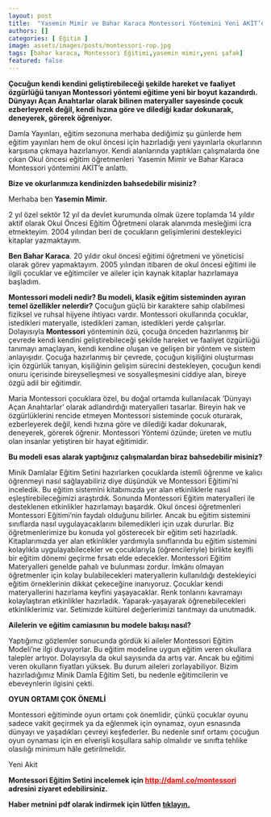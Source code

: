 ```yaml
---
layout: post
title:  "Yasemin Mimir ve Bahar Karaca Montessori Yöntemini Yeni AKİT’e anlattı"
authors: []
categories: [ Eğitim ]
image: assets/images/posts/montessori-rop.jpg
tags: [bahar karaca, Montessori Eğitimi,yasemin mimir,yeni şafak]
featured: false
---
```

**Çocuğun kendi kendini geliştirebileceği şekilde hareket ve faaliyet özgürlüğü tanıyan Montessori yöntemi eğitime yeni bir boyut kazandırdı. Dünyayı Açan Anahtarlar olarak bilinen materyaller sayesinde çocuk ezberleyerek değil, kendi hızına göre ve dilediği kadar dokunarak, deneyerek, görerek öğreniyor.** 

<p style="text-align: left;">
  Damla Yayınları, eğitim sezonuna merhaba dediğimiz şu günlerde hem eğitim yayınları hem de okul öncesi için hazırladığı yeni yayınlarla okurlarının karşısına çıkmaya hazırlanıyor. Kendi alanlarında yaptıkları çalışmalarda öne çıkan Okul öncesi eğitim öğretmenleri  Yasemin Mimir ve Bahar Karaca Montessori yöntemini AKİT’e anlattı.
</p>

<p style="text-align: left;">
  <strong>Bize ve okurlarımıza kendinizden bahsedebilir misiniz?</strong>
</p>

<p style="text-align: left;">
  Merhaba ben<strong> Yasemin Mimir.</strong>
</p>

<p style="text-align: left;">
  2 yıl özel sektör 12 yıl da devlet kurumunda olmak üzere toplamda 14 yıldır aktif olarak Okul Öncesi Eğitim Öğretmeni olarak alanımda mesleğimi icra etmekteyim. 2004 yılından beri de çocukların gelişimlerini destekleyici kitaplar yazmaktayım.
</p>

<p style="text-align: left;">
  <strong>Ben Bahar Karaca</strong>. 20 yıldır okul öncesi eğitimi öğretmeni ve yöneticisi olarak görev yapmaktayım. 2005 yılından itibaren de okul öncesi eğitimi ile ilgili çocuklar ve eğitimciler ve aileler için kaynak kitaplar hazırlamaya başladım.
</p>

<p style="text-align: left;">
  <strong>Montessori modeli nedir? Bu modeli, klasik eğitim sisteminden ayıran temel özellikler nelerdir?</strong> Çocuğun güçlü bir karaktere sahip olabilmesi fiziksel ve ruhsal hijyene ihtiyacı vardır. Montessori okullarında çocuklar, istedikleri materyalle, istedikleri zaman, istedikleri yerde çalışırlar. Dolayısıyla <strong>Montessori</strong> yönteminin özü, çocuğa önceden hazırlanmış bir çevrede kendi kendini geliştirebileceği şekilde hareket ve faaliyet özgürlüğü tanımayı amaçlayan, kendi kendine oluşan ve gelişen bir yöntem ve sistem anlayışıdır. Çocuğa hazırlanmış bir çevrede, çocuğun kişiliğini oluşturması için özgürlük tanıyan, kişiliğinin gelişim sürecini destekleyen, çocuğun kendi onuru içerisinde bireyselleşmesi ve sosyalleşmesini ciddiye alan, bireye özgü adil bir eğitimdir.
</p>

<p style="text-align: left;">
  Maria Montessori çocuklara özel, bu doğal ortamda kullanılacak ‘Dünyayı Açan Anahtarlar’ olarak adlandırdığı materyalleri tasarlar. Bireyin hak ve özgürlüklerini rencide etmeyen Montessori sisteminde çocuk oturarak, ezberleyerek değil, kendi hızına göre ve dilediği kadar dokunarak, deneyerek, görerek öğrenir. Montessori Yöntemi özünde; üreten ve mutlu olan insanlar yetiştiren bir hayat eğitimidir.
</p>

<p style="text-align: left;">
  <strong>Bu modeli esas alarak yaptığınız çalışmalardan biraz bahsedebilir misiniz?</strong>
</p>

<p style="text-align: left;">
  Minik Damlalar Eğitim Setini hazırlarken çocuklarda istemli öğrenme ve kalıcı öğrenmeyi nasıl sağlayabiliriz diye düşündük ve Montessori Eğitimi’ni inceledik. Bu eğitim sistemini kitabımızda yer alan etkinliklerle nasıl eşleştirebileceğimizi araştırdık. Sonunda Montessori Eğitim materyalleri ile desteklenen etkinlikler hazırlamayı başardık. Okul öncesi öğretmenleri Montessori Eğitimi’nin faydalı olduğunu bilirler. Ancak bu eğitim sistemini sınıflarda nasıl uygulayacaklarını bilemedikleri için uzak dururlar. Biz öğretmenlerimize bu konuda yol gösterecek bir eğitim seti hazırladık. Kitaplarımızda yer alan etkinlikler yardımıyla sınıflarında bu eğitim sistemini kolaylıkla uygulayabilecekler ve çocuklarıyla (öğrencileriyle) birlikte keyifli bir eğitim dönemi geçirme fırsatı elde edecekler. Montessori Eğitim Materyalleri genelde pahalı ve bulunması zordur. İmkânı olmayan öğretmenler için kolay bulabilecekleri materyallerin kullanıldığı destekleyici eğitim örneklerinin dikkat çekeceğine inanıyoruz. Çocuklar kendi materyallerini hazırlama keyfini yaşayacaklar. Renk tonlarını kavramayı kolaylaştıran etkinlikler hazırladık. Yaparak-yaşayarak öğrenebilecekleri etkinliklerimiz var. Setimizde kültürel değerlerimizi tanıtmayı da unutmadık.
</p>

<p style="text-align: left;">
  <strong>Ailelerin ve eğitim camiasının bu modele bakışı nasıl? </strong>
</p>

<p style="text-align: left;">
  Yaptığımız gözlemler sonucunda gördük ki aileler Montessori Eğitim Modeli’ne ilgi duyuyorlar. Bu eğitim modeline uygun eğitim veren okullara talepler artıyor. Dolayısıyla da okul sayısında da artış var. Ancak bu eğitimi veren okulların fiyatları yüksek. Bu durum aileleri zorlayabiliyor. Bizim hazırladığımız Minik Damla Eğitim Seti, bu nedenle eğitimcilerin ve ebeveynlerin ilgisini çekti.
</p>

<p style="text-align: left;">
  <strong>OYUN ORTAMI ÇOK ÖNEMLİ</strong>
</p>

<p style="text-align: left;">
  Montessori eğitiminde oyun ortamı çok önemlidir, çünkü çocuklar oyunu sadece vakit geçirmek ya da eğlenmek için oynamaz, oyun esnasında dünyayı ve yaşadıkları çevreyi keşfederler. Bu nedenle sınıf ortamı çocuğun oyun oynaması için en elverişli koşullara sahip olmalıdır ve sınıfta tehlike olasılığı minimum hâle getirilmelidir.
</p>

<p style="text-align: left;">
  Yeni Akit
</p>

<p style="text-align: left;">
  <strong>Montessori Eğitim Setini incelemek için <span style="color: #ff0000;"><a style="color: #ff0000;" href="http://daml.co/montessori" target="_blank" rel="nofollow">http://daml.co/montessori</a></span> adresini ziyaret edebilirsiniz.</strong>
</p>

<p style="text-align: left;">
  <strong>Haber metnini pdf olarak indirmek için lütfen <a href="http://128.199.62.132/wp-content/uploads/2016/05/montessori-egitimi-haberi-yeni-akit-01-ekim-2015.pdf" target="_blank">tıklayın.</a></strong>
</p>